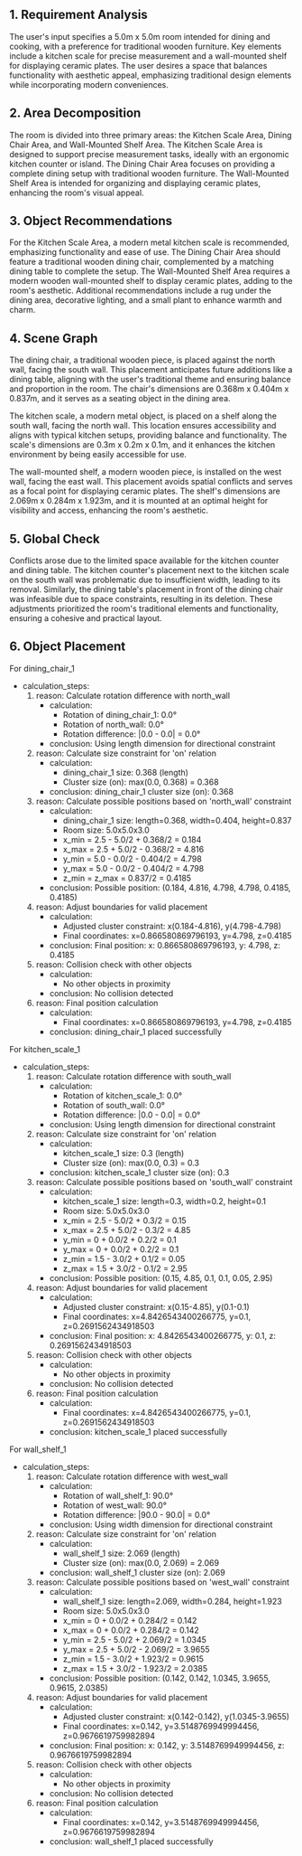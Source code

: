 ## 1. Requirement Analysis
The user's input specifies a 5.0m x 5.0m room intended for dining and cooking, with a preference for traditional wooden furniture. Key elements include a kitchen scale for precise measurement and a wall-mounted shelf for displaying ceramic plates. The user desires a space that balances functionality with aesthetic appeal, emphasizing traditional design elements while incorporating modern conveniences.

## 2. Area Decomposition
The room is divided into three primary areas: the Kitchen Scale Area, Dining Chair Area, and Wall-Mounted Shelf Area. The Kitchen Scale Area is designed to support precise measurement tasks, ideally with an ergonomic kitchen counter or island. The Dining Chair Area focuses on providing a complete dining setup with traditional wooden furniture. The Wall-Mounted Shelf Area is intended for organizing and displaying ceramic plates, enhancing the room's visual appeal.

## 3. Object Recommendations
For the Kitchen Scale Area, a modern metal kitchen scale is recommended, emphasizing functionality and ease of use. The Dining Chair Area should feature a traditional wooden dining chair, complemented by a matching dining table to complete the setup. The Wall-Mounted Shelf Area requires a modern wooden wall-mounted shelf to display ceramic plates, adding to the room's aesthetic. Additional recommendations include a rug under the dining area, decorative lighting, and a small plant to enhance warmth and charm.

## 4. Scene Graph
The dining chair, a traditional wooden piece, is placed against the north wall, facing the south wall. This placement anticipates future additions like a dining table, aligning with the user's traditional theme and ensuring balance and proportion in the room. The chair's dimensions are 0.368m x 0.404m x 0.837m, and it serves as a seating object in the dining area.

The kitchen scale, a modern metal object, is placed on a shelf along the south wall, facing the north wall. This location ensures accessibility and aligns with typical kitchen setups, providing balance and functionality. The scale's dimensions are 0.3m x 0.2m x 0.1m, and it enhances the kitchen environment by being easily accessible for use.

The wall-mounted shelf, a modern wooden piece, is installed on the west wall, facing the east wall. This placement avoids spatial conflicts and serves as a focal point for displaying ceramic plates. The shelf's dimensions are 2.069m x 0.284m x 1.923m, and it is mounted at an optimal height for visibility and access, enhancing the room's aesthetic.

## 5. Global Check
Conflicts arose due to the limited space available for the kitchen counter and dining table. The kitchen counter's placement next to the kitchen scale on the south wall was problematic due to insufficient width, leading to its removal. Similarly, the dining table's placement in front of the dining chair was infeasible due to space constraints, resulting in its deletion. These adjustments prioritized the room's traditional elements and functionality, ensuring a cohesive and practical layout.

## 6. Object Placement
For dining_chair_1
- calculation_steps:
    1. reason: Calculate rotation difference with north_wall
        - calculation:
            - Rotation of dining_chair_1: 0.0°
            - Rotation of north_wall: 0.0°
            - Rotation difference: |0.0 - 0.0| = 0.0°
        - conclusion: Using length dimension for directional constraint
    2. reason: Calculate size constraint for 'on' relation
        - calculation:
            - dining_chair_1 size: 0.368 (length)
            - Cluster size (on): max(0.0, 0.368) = 0.368
        - conclusion: dining_chair_1 cluster size (on): 0.368
    3. reason: Calculate possible positions based on 'north_wall' constraint
        - calculation:
            - dining_chair_1 size: length=0.368, width=0.404, height=0.837
            - Room size: 5.0x5.0x3.0
            - x_min = 2.5 - 5.0/2 + 0.368/2 = 0.184
            - x_max = 2.5 + 5.0/2 - 0.368/2 = 4.816
            - y_min = 5.0 - 0.0/2 - 0.404/2 = 4.798
            - y_max = 5.0 - 0.0/2 - 0.404/2 = 4.798
            - z_min = z_max = 0.837/2 = 0.4185
        - conclusion: Possible position: (0.184, 4.816, 4.798, 4.798, 0.4185, 0.4185)
    4. reason: Adjust boundaries for valid placement
        - calculation:
            - Adjusted cluster constraint: x(0.184-4.816), y(4.798-4.798)
            - Final coordinates: x=0.866580869796193, y=4.798, z=0.4185
        - conclusion: Final position: x: 0.866580869796193, y: 4.798, z: 0.4185
    5. reason: Collision check with other objects
        - calculation:
            - No other objects in proximity
        - conclusion: No collision detected
    6. reason: Final position calculation
        - calculation:
            - Final coordinates: x=0.866580869796193, y=4.798, z=0.4185
        - conclusion: dining_chair_1 placed successfully

For kitchen_scale_1
- calculation_steps:
    1. reason: Calculate rotation difference with south_wall
        - calculation:
            - Rotation of kitchen_scale_1: 0.0°
            - Rotation of south_wall: 0.0°
            - Rotation difference: |0.0 - 0.0| = 0.0°
        - conclusion: Using length dimension for directional constraint
    2. reason: Calculate size constraint for 'on' relation
        - calculation:
            - kitchen_scale_1 size: 0.3 (length)
            - Cluster size (on): max(0.0, 0.3) = 0.3
        - conclusion: kitchen_scale_1 cluster size (on): 0.3
    3. reason: Calculate possible positions based on 'south_wall' constraint
        - calculation:
            - kitchen_scale_1 size: length=0.3, width=0.2, height=0.1
            - Room size: 5.0x5.0x3.0
            - x_min = 2.5 - 5.0/2 + 0.3/2 = 0.15
            - x_max = 2.5 + 5.0/2 - 0.3/2 = 4.85
            - y_min = 0 + 0.0/2 + 0.2/2 = 0.1
            - y_max = 0 + 0.0/2 + 0.2/2 = 0.1
            - z_min = 1.5 - 3.0/2 + 0.1/2 = 0.05
            - z_max = 1.5 + 3.0/2 - 0.1/2 = 2.95
        - conclusion: Possible position: (0.15, 4.85, 0.1, 0.1, 0.05, 2.95)
    4. reason: Adjust boundaries for valid placement
        - calculation:
            - Adjusted cluster constraint: x(0.15-4.85), y(0.1-0.1)
            - Final coordinates: x=4.8426543400266775, y=0.1, z=0.2691562434918503
        - conclusion: Final position: x: 4.8426543400266775, y: 0.1, z: 0.2691562434918503
    5. reason: Collision check with other objects
        - calculation:
            - No other objects in proximity
        - conclusion: No collision detected
    6. reason: Final position calculation
        - calculation:
            - Final coordinates: x=4.8426543400266775, y=0.1, z=0.2691562434918503
        - conclusion: kitchen_scale_1 placed successfully

For wall_shelf_1
- calculation_steps:
    1. reason: Calculate rotation difference with west_wall
        - calculation:
            - Rotation of wall_shelf_1: 90.0°
            - Rotation of west_wall: 90.0°
            - Rotation difference: |90.0 - 90.0| = 0.0°
        - conclusion: Using width dimension for directional constraint
    2. reason: Calculate size constraint for 'on' relation
        - calculation:
            - wall_shelf_1 size: 2.069 (length)
            - Cluster size (on): max(0.0, 2.069) = 2.069
        - conclusion: wall_shelf_1 cluster size (on): 2.069
    3. reason: Calculate possible positions based on 'west_wall' constraint
        - calculation:
            - wall_shelf_1 size: length=2.069, width=0.284, height=1.923
            - Room size: 5.0x5.0x3.0
            - x_min = 0 + 0.0/2 + 0.284/2 = 0.142
            - x_max = 0 + 0.0/2 + 0.284/2 = 0.142
            - y_min = 2.5 - 5.0/2 + 2.069/2 = 1.0345
            - y_max = 2.5 + 5.0/2 - 2.069/2 = 3.9655
            - z_min = 1.5 - 3.0/2 + 1.923/2 = 0.9615
            - z_max = 1.5 + 3.0/2 - 1.923/2 = 2.0385
        - conclusion: Possible position: (0.142, 0.142, 1.0345, 3.9655, 0.9615, 2.0385)
    4. reason: Adjust boundaries for valid placement
        - calculation:
            - Adjusted cluster constraint: x(0.142-0.142), y(1.0345-3.9655)
            - Final coordinates: x=0.142, y=3.5148769949994456, z=0.9676619759982894
        - conclusion: Final position: x: 0.142, y: 3.5148769949994456, z: 0.9676619759982894
    5. reason: Collision check with other objects
        - calculation:
            - No other objects in proximity
        - conclusion: No collision detected
    6. reason: Final position calculation
        - calculation:
            - Final coordinates: x=0.142, y=3.5148769949994456, z=0.9676619759982894
        - conclusion: wall_shelf_1 placed successfully